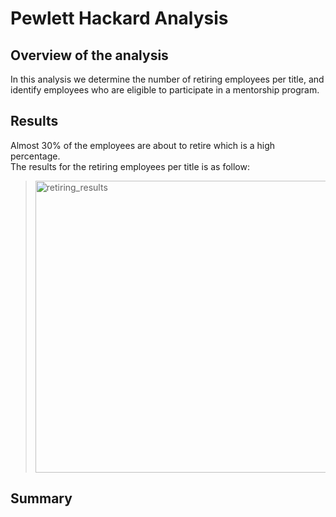 # Pewlett Hackard Analysis
## Overview of the analysis
In this analysis we determine the number of retiring employees per title, and identify employees who are eligible to participate in a mentorship program.
## Results
Almost 30% of the employees are about to retire which is a high percentage.<br>
The results for the retiring employees per title is as follow:
> <img width="467" alt="retiring_results" src="https://user-images.githubusercontent.com/97934695/159842811-5084761c-299f-4c9d-9962-38da7b002b03.png">

## Summary
